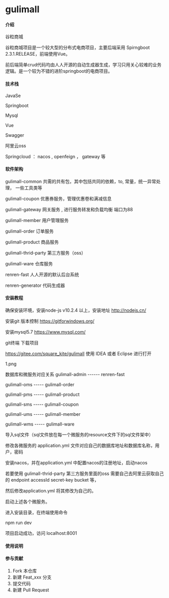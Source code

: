 # gulimall

#### 介绍
谷粒商城

谷粒商城项目是一个较大型的分布式电商项目，主要后端采用 Spirngboot 2.3.1.RELEASE，前端使用Vue。

前后端简单crud代码均由人人开源的自动生成器生成，学习只用关心较难的业务逻辑。是一个较为不错的进阶springboot的电商项目。

#### 技术栈
JavaSe

Springboot

Mysql

Vue

Swagger

阿里云oss

Springcloud ： nacos , openfeign ， gateway 等

#### 软件架构
gulimall-common 共需的共有包，其中包括共同的依赖，to, 常量，统一异常处理， 一些工具类等

gulimall-coupon 优惠券服务，管理优惠卷和满减信息

gulimall-gateway 网关服务 , 进行服务转发和负载均衡 端口为88

gulimall-member 用户管理服务

gulimall-order 订单服务

gulimall-product 商品服务

gulimall-thrid-party 第三方服务（oss）

gulimall-ware 仓库服务

renren-fast 人人开源的默认后台系统

renren-generator 代码生成器

#### 安装教程
确保安装环境，安装node-js v10.2.4 以上，安装地址 http://nodejs.cn/

安装git 版本控制 https://gitforwindows.org/

安装mysql5.7 https://www.mysql.com/

git终端 下载项目

https://gitee.com/square_kite/gulimall
使用 IDEA 或者 Eclipse 进行打开




1.png

数据库和微服务对应关系
gulimall-admin ------ renren-fast

gulimall-oms ----- gulimall-order

gulimall-pms ----- gulimall-product

gulimall-sms ----- gulimall-coupon

gulimall-ums ----- gulimall-member

gulimall-wms ----- gulimall-ware

导入sql文件（sql文件放在每一个微服务的resource文件下的sql文件架中）

修改各微服务的 application.yml 文件对应自己的数据库地址和数据库名称，用户，密码

安装nacos，并在application.yml 中配置nacos的注册地址，启动nacos

若要使用 gulimall-thrid-party 第三方服务里面的oss 需要自己去阿里云获取自己的 endpoint accessId secret-key bucket 等，

然后修改application.yml 将其修改为自己的。

启动上述各个微服务。


进入安装目录，在终端使用命令

npm run dev

项目启动成功，访问 localhost:8001

#### 使用说明

#### 参与贡献

1.  Fork 本仓库
2.  新建 Feat_xxx 分支
3.  提交代码
4.  新建 Pull Request



